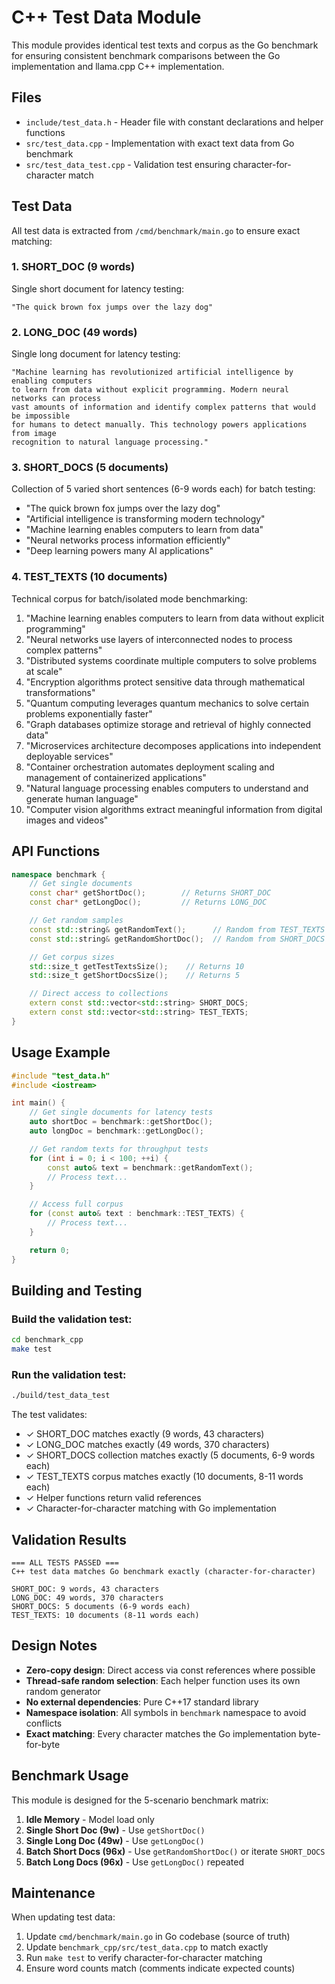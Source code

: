 # C++ Test Data Module

This module provides identical test texts and corpus as the Go benchmark for ensuring consistent benchmark comparisons between the Go implementation and llama.cpp C++ implementation.

## Files

- `include/test_data.h` - Header file with constant declarations and helper functions
- `src/test_data.cpp` - Implementation with exact text data from Go benchmark
- `src/test_data_test.cpp` - Validation test ensuring character-for-character match

## Test Data

All test data is extracted from `/cmd/benchmark/main.go` to ensure exact matching:

### 1. SHORT_DOC (9 words)
Single short document for latency testing:
```
"The quick brown fox jumps over the lazy dog"
```

### 2. LONG_DOC (49 words)
Single long document for latency testing:
```
"Machine learning has revolutionized artificial intelligence by enabling computers
to learn from data without explicit programming. Modern neural networks can process
vast amounts of information and identify complex patterns that would be impossible
for humans to detect manually. This technology powers applications from image
recognition to natural language processing."
```

### 3. SHORT_DOCS (5 documents)
Collection of 5 varied short sentences (6-9 words each) for batch testing:
- "The quick brown fox jumps over the lazy dog"
- "Artificial intelligence is transforming modern technology"
- "Machine learning enables computers to learn from data"
- "Neural networks process information efficiently"
- "Deep learning powers many AI applications"

### 4. TEST_TEXTS (10 documents)
Technical corpus for batch/isolated mode benchmarking:
1. "Machine learning enables computers to learn from data without explicit programming"
2. "Neural networks use layers of interconnected nodes to process complex patterns"
3. "Distributed systems coordinate multiple computers to solve problems at scale"
4. "Encryption algorithms protect sensitive data through mathematical transformations"
5. "Quantum computing leverages quantum mechanics to solve certain problems exponentially faster"
6. "Graph databases optimize storage and retrieval of highly connected data"
7. "Microservices architecture decomposes applications into independent deployable services"
8. "Container orchestration automates deployment scaling and management of containerized applications"
9. "Natural language processing enables computers to understand and generate human language"
10. "Computer vision algorithms extract meaningful information from digital images and videos"

## API Functions

```cpp
namespace benchmark {
    // Get single documents
    const char* getShortDoc();        // Returns SHORT_DOC
    const char* getLongDoc();         // Returns LONG_DOC

    // Get random samples
    const std::string& getRandomText();      // Random from TEST_TEXTS
    const std::string& getRandomShortDoc();  // Random from SHORT_DOCS

    // Get corpus sizes
    std::size_t getTestTextsSize();    // Returns 10
    std::size_t getShortDocsSize();    // Returns 5

    // Direct access to collections
    extern const std::vector<std::string> SHORT_DOCS;
    extern const std::vector<std::string> TEST_TEXTS;
}
```

## Usage Example

```cpp
#include "test_data.h"
#include <iostream>

int main() {
    // Get single documents for latency tests
    auto shortDoc = benchmark::getShortDoc();
    auto longDoc = benchmark::getLongDoc();

    // Get random texts for throughput tests
    for (int i = 0; i < 100; ++i) {
        const auto& text = benchmark::getRandomText();
        // Process text...
    }

    // Access full corpus
    for (const auto& text : benchmark::TEST_TEXTS) {
        // Process text...
    }

    return 0;
}
```

## Building and Testing

### Build the validation test:
```bash
cd benchmark_cpp
make test
```

### Run the validation test:
```bash
./build/test_data_test
```

The test validates:
- ✓ SHORT_DOC matches exactly (9 words, 43 characters)
- ✓ LONG_DOC matches exactly (49 words, 370 characters)
- ✓ SHORT_DOCS collection matches exactly (5 documents, 6-9 words each)
- ✓ TEST_TEXTS corpus matches exactly (10 documents, 8-11 words each)
- ✓ Helper functions return valid references
- ✓ Character-for-character matching with Go implementation

## Validation Results

```
=== ALL TESTS PASSED ===
C++ test data matches Go benchmark exactly (character-for-character)

SHORT_DOC: 9 words, 43 characters
LONG_DOC: 49 words, 370 characters
SHORT_DOCS: 5 documents (6-9 words each)
TEST_TEXTS: 10 documents (8-11 words each)
```

## Design Notes

- **Zero-copy design**: Direct access via const references where possible
- **Thread-safe random selection**: Each helper function uses its own random generator
- **No external dependencies**: Pure C++17 standard library
- **Namespace isolation**: All symbols in `benchmark` namespace to avoid conflicts
- **Exact matching**: Every character matches the Go implementation byte-for-byte

## Benchmark Usage

This module is designed for the 5-scenario benchmark matrix:

1. **Idle Memory** - Model load only
2. **Single Short Doc (9w)** - Use `getShortDoc()`
3. **Single Long Doc (49w)** - Use `getLongDoc()`
4. **Batch Short Docs (96x)** - Use `getRandomShortDoc()` or iterate `SHORT_DOCS`
5. **Batch Long Docs (96x)** - Use `getLongDoc()` repeated

## Maintenance

When updating test data:
1. Update `cmd/benchmark/main.go` in Go codebase (source of truth)
2. Update `benchmark_cpp/src/test_data.cpp` to match exactly
3. Run `make test` to verify character-for-character matching
4. Ensure word counts match (comments indicate expected counts)
